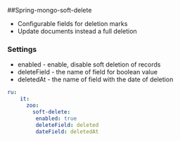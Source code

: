 ##Spring-mongo-soft-delete

* Configurable fields for deletion marks
* Update documents instead a full deletion

### Settings

* enabled - enable, disable soft deletion of records
* deleteField - the name of field for boolean value
* deletedAt - the name of field with the date of deletion

```yaml
ru:
    it:
      zoo:
        soft-delete:
         enabled: true
         deleteField: deleted
         dateField: deletedAt
```

